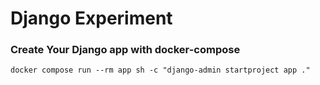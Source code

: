 # Django Experiment

### Create Your Django app with docker-compose 

```
docker compose run --rm app sh -c "django-admin startproject app ."

```